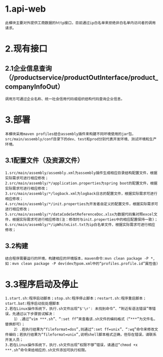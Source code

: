 # 1.api-web
    此模块主要对外提供工商数据的http接口，目前通过ip白名单来拒绝非白名单内访问者的调用请求。
    
# 2.现有接口
## 2.1企业信息查询（/productservice/productOutInterface/product_companyInfoOut）
    调用方可通过企业名称、统一社会信用代码或组织结构代码查询企业信息。
    
# 3.部署
    本模块采用maven profiles结合assembly插件来构建不同环境使用的jar包，src/main/assembly/conf目录下的dev、test和prod分别代表开发环境、测试环境和生产环境。
## 3.1配置文件（及资源文件）
    1.src/main/assembly/assembly.xml为assembly插件生成相应目录结构配置文件，根据实际需求可进行相应修改；
    2.src/main/assembly/*/application.properties为spring boot的配置文件，根据实际需求可进行相应修改；
    3.src/main/assembly/*/logback.xml为logback日志的配置文件，根据实际需求可进行相应修改；
    4.src/main/assembly/*/init.properties为开发者自定义的配置文件，根据实际需求可进行相应修改；
    5.src/main/assembly/*/dataCodeSetReferenceDoc.xlsx为数据代码集对照excel文件，根据实际需求可进行相应修改(注：修改时与init.properties中的相应配置保持一致)；
    6.src/main/assembly/*/ipWhiteList.txt为ip白名单文件，根据实际需求可进行相应修改；
## 3.2构建
    结合程序需要运行的环境，构建相应的环境版本，maven命令:mvn clean package -P *,如：mvn clean package -P dev(dev为pom.xml中的“profiles.profile.id”属性值)
# 3.3程序启动及停止
    1.start.sh:程序启动脚本；stop.sh:程序停止脚本；restart.sh:程序重启脚本；start.bat:程序启动批处理脚本
    2.若在Linux操作系统下，执行.sh文件出现“$'\r': 未找到命令”、“附近有语法错误”等错误，先通过以下步骤尝试解决：
        1）.通过“vim ***.sh”、“:set ff”来查看该.sh文件的编码格式（“***”为文件名，替换即可）；
        2）.若执行结果为“fileformat=dos”,则通过“:set ff=unix”、“:wq”命令来修改文件编码；若执行结果为“fileformat=unix”,说明shell脚本格式正确，但存在错误，请联系开发人员；
    3.若在Linux操作系统下，执行.sh文件出现“权限不够”错误，请通过“chmod +x ***.sh”命令来给相应的.sh文件添加可执行权限。